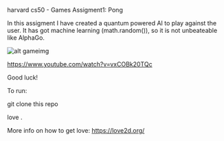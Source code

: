 harvard
cs50 - Games
Assigment1: Pong

In this assigment I have created a quantum powered AI to play against the user. It has got machine learning (math.random()), so it is not unbeateable like AlphaGo.


![alt gameimg](https://res.cloudinary.com/jardimsonoro/image/upload/v1602958715/pong_p55t9r.png)


https://www.youtube.com/watch?v=vxCOBk20TQc


Good luck!

To run:

git clone this repo 

love .

More info on how to get love: https://love2d.org/
